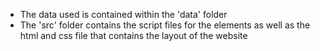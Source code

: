 - The data used is contained within the 'data' folder
- The 'src' folder contains the script files for the elements as well as the html and css file that contains the layout of the website
